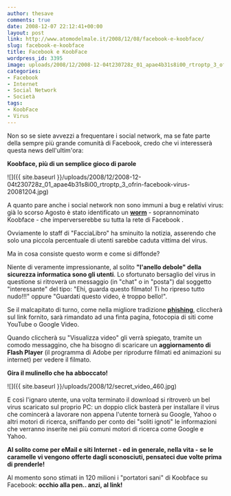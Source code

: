 ```yaml
---
author: thesave
comments: true
date: 2008-12-07 22:12:41+00:00
layout: post
link: http://www.atomodelmale.it/2008/12/08/facebook-e-koobface/
slug: facebook-e-koobface
title: Facebook e KoobFace
wordpress_id: 3395
image: uploads/2008/12/2008-12-04t230728z_01_apae4b31s8i00_rtroptp_3_ofrin-facebook-virus-20081204.jpg
categories:
- Facebook
- Internet
- Social Network
- Società
tags:
- KoobFace
- Virus
---
```


Non so se siete avvezzi a frequentare i social network, ma se fate parte della sempre più grande comunità di Facebook, credo che vi interesserà questa news dell'ultim'ora:

**Koobface, più di un semplice gioco di parole**

![]({{ site.baseurl }}/uploads/2008/12/2008-12-04t230728z_01_apae4b31s8i00_rtroptp_3_ofrin-facebook-virus-20081204.jpg)

A quanto pare anche i social network non sono immuni a bug e relativi virus: già lo scorso Agosto è stato identificato un **[worm](http://it.wikipedia.org/wiki/Worm)** - soprannominato Koobface - che imperverserebbe su tutta la rete di Facebook .

Ovviamente lo staff di "FacciaLibro" ha sminuito la notizia, asserendo che solo una piccola percentuale di utenti sarebbe caduta vittima del virus.

Ma in cosa consiste questo worm e come si diffonde?

Niente di veramente impressionante, al solito **"l'anello debole" della sicurezza informatica sono gli utenti**. Lo sfortunato bersaglio del virus in questione si ritroverà un messaggio (in "chat" o in "posta") dal soggetto "interessante" del tipo: "Ehi, guarda questo filmato! Ti ho ripreso tutto nudo!!!" oppure "Guardati questo video, è troppo bello!".

Se il malcapitato di turno, come nella migliore tradizione **[phishing](/2007/10/06/tordi-a-strascico-il-phishing-daltura/)**, cliccherà sul link fornito, sarà rimandato ad una finta pagina, fotocopia di siti come YouTube o Google Video.

Quando cliccherà su "Visualizza video" gli verrà spiegato, tramite un comodo messaggino, che ha bisogno di scaricare un **aggiornamento di Flash Player** (il programma di Adobe per riprodurre filmati ed animazioni su internet) per vedere il filmato.

**Gira il mulinello che ha abboccato!**

![]({{ site.baseurl }}/uploads/2008/12/secret_video_460.jpg)

E così l'ignaro utente, una volta terminato il download si ritroverò un bel virus scaricato sul proprio PC: un doppio click basterà per installare il virus che comincerà a lavorare non appena l'utente tornerà su Google, Yahoo o altri motori di ricerca, sniffando per conto dei "soliti ignoti" le informazioni che verranno inserite nei più comuni motori di ricerca come Google e Yahoo.

**Al solito come per eMail e siti Internet - ed in generale, nella vita - se le caramelle vi vengono offerte dagli sconosciuti, pensateci due volte prima di prenderle!**

Al momento sono stimati in 120 milioni i "portatori sani" di Koobface su Facebook: **occhio alla pen.. anzi, al link!**
